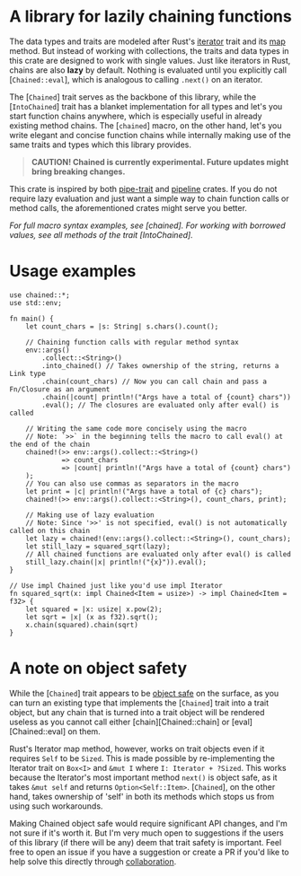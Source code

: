 # A library for **lazily chaining functions**
The data types and traits are modeled after Rust's [iterator](https://doc.rust-lang.org/std/iter/trait.Iterator.html) trait and its [map](https://doc.rust-lang.org/std/iter/trait.Iterator.html#method.map) method.
But instead of working with collections, the traits and data types in this crate are designed to work with single values.
Just like iterators in Rust, chains are also **lazy** by default. Nothing is evaluated until you explicitly call [``Chained::eval``], which is analogous to calling `.next()` on an iterator.

The [``Chained``] trait serves as the backbone of this library, while the [``IntoChained``] trait has a blanket implementation for all types and let's you start function chains anywhere, which is especially useful in already existing method chains.
The [``chained``] macro, on the other hand, let's you write elegant and concise function chains while internally making use of the same traits and types which this library provides.

> **CAUTION! Chained is currently experimental. Future updates might bring breaking changes.**

This crate is inspired by both [pipe-trait](https://crates.io/crates/pipe-trait) and [pipeline](https://crates.io/crates/pipeline) crates.
If you do not require lazy evaluation and just want a simple way to chain function calls or method calls, the aforementioned crates might serve you better.

*For full macro syntax examples, see [chained]. For working with borrowed values, see all methods of the trait [IntoChained].*
# Usage examples
```
use chained::*;
use std::env;

fn main() {
    let count_chars = |s: String| s.chars().count();

    // Chaining function calls with regular method syntax
    env::args()
        .collect::<String>()
        .into_chained() // Takes ownership of the string, returns a Link type
        .chain(count_chars) // Now you can call chain and pass a Fn/Closure as an argument
        .chain(|count| println!("Args have a total of {count} chars"))
        .eval(); // The closures are evaluated only after eval() is called

    // Writing the same code more concisely using the macro
    // Note: `>>` in the beginning tells the macro to call eval() at the end of the chain
    chained!(>> env::args().collect::<String>()
             => count_chars
             => |count| println!("Args have a total of {count} chars")
    );
    // You can also use commas as separators in the macro
    let print = |c| println!("Args have a total of {c} chars");
    chained!(>> env::args().collect::<String>(), count_chars, print);

    // Making use of lazy evaluation
    // Note: Since '>>' is not specified, eval() is not automatically called on this chain
    let lazy = chained!(env::args().collect::<String>(), count_chars);
    let still_lazy = squared_sqrt(lazy);
    // All chained functions are evaluated only after eval() is called
    still_lazy.chain(|x| println!("{x}")).eval();
}

// Use impl Chained just like you'd use impl Iterator
fn squared_sqrt(x: impl Chained<Item = usize>) -> impl Chained<Item = f32> {
    let squared = |x: usize| x.pow(2);
    let sqrt = |x| (x as f32).sqrt();
    x.chain(squared).chain(sqrt)
}
```

# A note on object safety
While the [``Chained``] trait appears to be [object safe](https://doc.rust-lang.org/reference/items/traits.html#object-safety) on the surface, as you can turn an existing type that implements the [``Chained``] trait into a trait object, but any chain that is turned into a trait object will be rendered useless as you cannot call either [chain][Chained::chain] or [eval][Chained::eval] on them.

Rust's Iterator map method, however, works on trait objects even if it requires `Self` to be `Sized`. This is made possible by re-implementing the Iterator trait on `Box<I>` and `&mut I` where `I: Iterator + ?Sized`.
This works because the Iterator's most important method `next()` is object safe, as it takes `&mut self` and returns `Option<Self::Item>`.
[``Chained``], on the other hand, takes ownership of 'self' in both its methods which stops us from using such workarounds.

Making Chained object safe would require significant API changes, and I'm not sure if it's worth it. But I'm very much open to suggestions if the users of this library (if there will be any) deem that trait safety is important. Feel free to open an issue if you have a suggestion or create a PR if you'd like to help solve this directly through [collaboration](https://github.com/VoltaireNoir/chained/).
